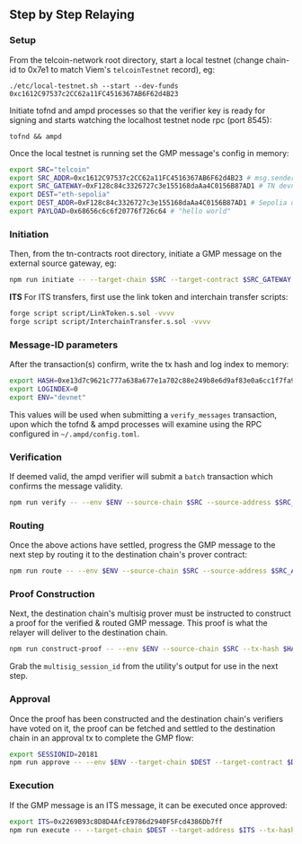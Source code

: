 ## Step by Step Relaying

### Setup

From the telcoin-network root directory, start a local testnet (change chain-id to 0x7e1 to match Viem's `telcoinTestnet` record), eg:

`./etc/local-testnet.sh --start --dev-funds 0xc1612C97537c2CC62a11FC4516367AB6F62d4B23`

Initiate tofnd and ampd processes so that the verifier key is ready for signing and starts watching the localhost testnet node rpc (port 8545):

`tofnd && ampd`

Once the local testnet is running set the GMP message's config in memory:

```bash
export SRC="telcoin"
export SRC_ADDR=0xc1612C97537c2CC62a11FC4516367AB6F62d4B23 # msg.sender of IAxelarGateway::CallContract
export SRC_GATEWAY=0xF128c84c3326727c3e155168daAa4C0156B87AD1 # TN devnet gateway
export DEST="eth-sepolia"
export DEST_ADDR=0xF128c84c3326727c3e155168daAa4C0156B87AD1 # Sepolia devnet gateway
export PAYLOAD=0x68656c6c6f20776f726c64 # "hello world"
```

### Initiation

Then, from the tn-contracts root directory, initiate a GMP message on the external source gateway, eg:

```bash
npm run initiate -- --target-chain $SRC --target-contract $SRC_GATEWAY --amount 0 --destination-chain $DEST --destination-contract $DEST_ADDR --payload $PAYLOAD
```

**ITS**
For ITS transfers, first use the link token and interchain transfer scripts:

```bash
forge script script/LinkToken.s.sol -vvvv
forge script script/InterchainTransfer.s.sol -vvvv
```

### Message-ID parameters

After the transaction(s) confirm, write the tx hash and log index to memory:

```bash
export HASH=0xe13d7c9621c777a638a677e1a702c88e249b8e6d9af83e0a6cc1f7fa91e70d98
export LOGINDEX=0
export ENV="devnet"
```

This values will be used when submitting a `verify_messages` transaction, upon which the tofnd & ampd processes will examine using the RPC configured in `~/.ampd/config.toml`.

### Verification

If deemed valid, the ampd verifier will submit a `batch` transaction which confirms the message validity.

```bash
npm run verify -- --env $ENV --source-chain $SRC --source-address $SRC_ADDR --destination-chain $DEST --destination-address $DEST_ADDR --tx-hash $HASH --log-index $LOGINDEX --payload $PAYLOAD
```

### Routing

Once the above actions have settled, progress the GMP message to the next step by routing it to the destination chain's prover contract:

```bash
npm run route -- --env $ENV --source-chain $SRC --source-address $SRC_ADDR --destination-chain $DEST --destination-address $DEST_ADDR --payload $PAYLOAD --tx-hash $HASH --log-index $LOGINDEX
```

### Proof Construction

Next, the destination chain's multisig prover must be instructed to construct a proof for the verified & routed GMP message. This proof is what the relayer will deliver to the destination chain.

```bash
npm run construct-proof -- --env $ENV --source-chain $SRC --tx-hash $HASH --log-index $LOGINDEX
```

Grab the `multisig_session_id` from the utility's output for use in the next step.

### Approval

Once the proof has been constructed and the destination chain's verifiers have voted on it, the proof can be fetched and settled to the destination chain in an approval tx to complete the GMP flow:

```bash
export SESSIONID=20181
npm run approve -- --env $ENV --target-chain $DEST --target-contract $DEST_ADDR --multisig-session-id $SESSIONID
```

### Execution

If the GMP message is an ITS message, it can be executed once approved:

```bash
export ITS=0x2269B93c8D8D4AfcE9786d2940F5Fcd4386Db7ff
npm run execute -- --target-chain $DEST --target-address $ITS --tx-hash $HASH --log-index $LOGINDEX --source-chain $SRC --source-address $SRC_ADDR --payload $PAYLOAD
```
